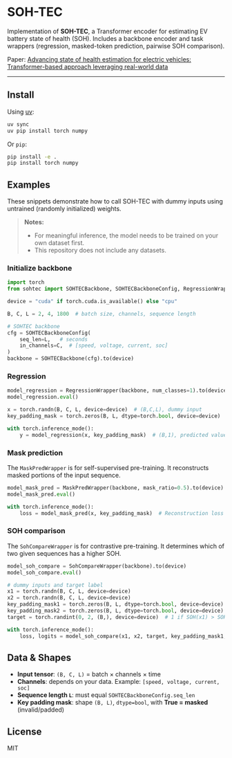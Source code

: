 # SOH-TEC

Implementation of **SOH-TEC**, a Transformer encoder for estimating EV battery state of health (SOH).
Includes a backbone encoder and task wrappers (regression, masked-token prediction, pairwise SOH comparison).

Paper: [Advancing state of health estimation for electric vehicles: Transformer-based approach leveraging real-world data](https://www.sciencedirect.com/science/article/pii/S266679242400026X)

---

## Install

Using [uv](https://github.com/astral-sh/uv):
```bash
uv sync
uv pip install torch numpy
```

Or `pip`:
```bash
pip install -e .
pip install torch numpy
```

## Examples

These snippets demonstrate how to call SOH-TEC with dummy inputs using untrained (randomly initialized) weights.

> **Notes:**
> - For meaningful inference, the model needs to be trained on your own dataset first.
> - This repository does not include any datasets.

### Initialize backbone
```python
import torch
from sohtec import SOHTECBackbone, SOHTECBackboneConfig, RegressionWrapper, MaskPredWrapper, SohCompareWrapper

device = "cuda" if torch.cuda.is_available() else "cpu"

B, C, L = 2, 4, 1800  # batch size, channels, sequence length

# SOHTEC backbone
cfg = SOHTECBackboneConfig(
    seq_len=L,   # seconds
    in_channels=C,  # [speed, voltage, current, soc]
)
backbone = SOHTECBackbone(cfg).to(device)
```

### Regression

```python
model_regression = RegressionWrapper(backbone, num_classes=1).to(device)
model_regression.eval()

x = torch.randn(B, C, L, device=device)  # (B,C,L), dummy input
key_padding_mask = torch.zeros(B, L, dtype=torch.bool, device=device)  # True=masked

with torch.inference_mode():
    y = model_regression(x, key_padding_mask)  # (B,1), predicted value
```

### Mask prediction

The `MaskPredWrapper` is for self-supervised pre-training. It reconstructs masked portions of the input sequence.

```python
model_mask_pred = MaskPredWrapper(backbone, mask_ratio=0.5).to(device)
model_mask_pred.eval()

with torch.inference_mode():
    loss = model_mask_pred(x, key_padding_mask)  # Reconstruction loss
```

### SOH comparison

The `SohCompareWrapper` is for contrastive pre-training. It determines which of two given sequences has a higher SOH.

```python
model_soh_compare = SohCompareWrapper(backbone).to(device)
model_soh_compare.eval()

# dummy inputs and target label
x1 = torch.randn(B, C, L, device=device)
x2 = torch.randn(B, C, L, device=device)
key_padding_mask1 = torch.zeros(B, L, dtype=torch.bool, device=device)
key_padding_mask2 = torch.zeros(B, L, dtype=torch.bool, device=device)
target = torch.randint(0, 2, (B,), device=device)  # 1 if SOH(x1) > SOH(x2), else 0

with torch.inference_mode():
    loss, logits = model_soh_compare(x1, x2, target, key_padding_mask1, key_padding_mask2)
```

## Data & Shapes

- **Input tensor**: `(B, C, L)` = batch × channels × time
- **Channels**: depends on your data. Example: `[speed, voltage, current, soc]`
- **Sequence length `L`**: must equal `SOHTECBackboneConfig.seq_len`
- **Key padding mask**: shape `(B, L)`, `dtype=bool`, with **True = masked** (invalid/padded)

## License

MIT